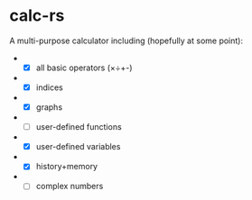 # calc-rs
A multi-purpose calculator including (hopefully at some point):
* - [x] all basic operators (×÷+-)
* - [x] indices
* - [x] graphs
* - [ ] user-defined functions
* - [x] user-defined variables
* - [x] history+memory
* - [ ] complex numbers
